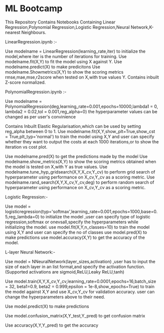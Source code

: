# ML Bootcamp

This Repository Contains Notebooks Containing Linear Regression,Polynomial Regression,Logistic Regression,Neural Network,K-nearest Neighbours.

LinearRegression.ipynb :-

Use modelname = LinearRegression(learning_rate,iter) to initialize the model,where iter is the number of iterations for training.
Use modelname.fit(X,Y) to fit the model using X against Y.
Use modelname.predict(X) to make predicitons
Use modelname.Showmetrics(X,Y) to show the scoring metrics rmse,mae,mse,r2score when tested on X,with true values Y.
Contains inbuilt Z-score normalized.

PolynomialRegression.ipynb :-

Use modelname = PolynomialRegression(deg,learning_rate=0.001,epochs=10000,lambda1 = 0, lambda2 = 0.02,tol = 0.001,reg_alpha=0) the hyperparameter values can be changed as per user's convinience

Contains Inbuilt Elastic Regularisation,which can be used by setting reg_alpha between 0 to 1.
 Use modelname.fit(X,Y,show_plt=True,show_cst = True,plt_typ='normal') to train the model using X,Y and user can specify whether they want to output the costs at each 1000 iterations,or to show the iteration vs cost plot.
 
 Use modelname.pred(X) to get the predictions made by the model
 Use modelname.show_metrics(X,Y) to show the scoring metrics obtained when the model is tested on X,with Y as true values.
 Use modelname.tune_hyp_gridsearch(X,Y,X_cv,Y_cv) to perform grid search of hyperparameter using performance on X_cv,Y_cv as a scoring metric.
 Use modelname.rand_search(X,Y,X_cv,Y_cv,deg) to perform random search of hyperparameter using performance on X_cv,Y_cv as a scoring metric.
 
 
 Logistic Regression:-
 
 Use model = logisticregression(typ='softmax',learning_rate=0.001,epochs=1000,base=0.5,reg_lambda=0) to initialize the model ,user can specify type of logistic regression,softmax or onevsall,specify the hyperparameters while initializing the model.
 use model.fit(X,Y,n_classes=10) to train the model using X,Y and user can specify the no of classes
 use model.pred(X) to make predictions
 use model.accuracy(X,Y) to get the accuracy of the model.
 
 L-layer Neural Network:- 
 
 Use model = NNeuralNetwork(layer_sizes,activation) ,user has to input the size of each layer in an list format,and specify the activation function.(Supported activations are sigmoid,ReLU,Leaky ReLU,tanh)
 
 Use model.train(X,Y,X_cv,Y_cv,learning_rate=0.0001,epochs=16,batch_size = 32, beta1=0.9, beta2 = 0.999,epsilon = 1e-8,show_epochs=True) to train the model against X,Y and use X_cv,Y_cv for validation accuracy. user can change the hyperparameters above to their need.
 
 Use model.predict(X) to make predictions
 
 Use model.confusion_matrix(X,Y_test,Y_pred) to get confusion matrix
 
 Use accuracy(X,Y,Y_pred) to get the accuracy
 
